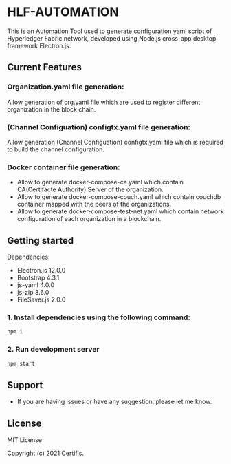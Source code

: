 # HLF-AUTOMATION

This is an Automation Tool used to generate configuration yaml script of Hyperledger Fabric network, developed using Node.js cross-app desktop framework Electron.js.


## Current Features

### Organization.yaml file generation:

Allow generation of org.yaml file which are used to register different organization in the block chain.

### (Channel Configuation) configtx.yaml file generation:

Allow generation (Channel Configuation) configtx.yaml file which is required to build the channel configuration.

### Docker container file generation:

* Allow to generate docker-compose-ca.yaml which contain CA(Certifacte Authority) Server of the organization.
* Allow to generate docker-compose-couch.yaml which contain couchdb container mapped with the peers of the organizations.
* Allow to generate docker-compose-test-net.yaml which contain network configuration of each organization in a blockchain.

## Getting started

Dependencies:
- Electron.js 12.0.0
- Bootstrap 4.3.1
- js-yaml 4.0.0
- js-zip 3.6.0
- FileSaver.js 2.0.0

### 1. Install dependencies using the following command:

```bash
npm i
```

### 2. Run development server
```bash
npm start
```
## Support

* If you are having issues or have any suggestion, please let me know.<gr>

## License
MIT License

Copyright (c) 2021 Certifis.
